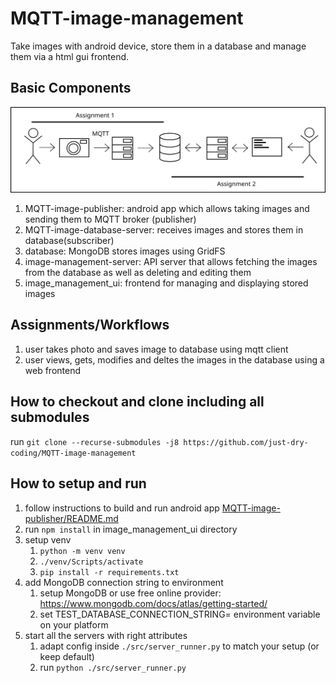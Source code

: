 # MQTT-image-management
Take images with android device, store them in a database and manage them via a html gui frontend.

## Basic Components
![basic design](./resources/basic_design.svg)
1. MQTT-image-publisher: android app which allows taking images and sending them to MQTT broker (publisher)
2. MQTT-image-database-server: receives images and stores them in database(subscriber)
3. database: MongoDB stores images using GridFS 
4. image-management-server: API server that allows fetching the images from the database as well as deleting and editing them
5. image_management_ui: frontend for managing and displaying stored images

## Assignments/Workflows
1. user takes photo and saves image to database using mqtt client
2. user views, gets, modifies and deltes the images in the database using a web frontend

## How to checkout and clone including all submodules
run `git clone --recurse-submodules -j8 https://github.com/just-dry-coding/MQTT-image-management`

## How to setup and run
1. follow instructions to build and run android app [MQTT-image-publisher/README.md](https://github.com/just-dry-coding/MQTT-image-publisher/blob/main/README.md)
2. run `npm install` in image_management_ui directory
3. setup venv
   1. `python -m venv venv`
   2. `./venv/Scripts/activate`
   3. `pip install -r requirements.txt`
4. add MongoDB connection string to environment
   1. setup MongoDB or use free online provider: https://www.mongodb.com/docs/atlas/getting-started/
   2. set TEST_DATABASE_CONNECTION_STRING=<your-mongo-connection-string> environment variable on your platform
5. start all the servers with right attributes
   1. adapt config inside `./src/server_runner.py` to match your setup (or keep default)
   2. run `python ./src/server_runner.py`